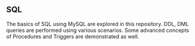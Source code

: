 ## SQL

The basics of SQL using MySQL are explored in this repository.
DDL, DML queries are performed using various scenarios.
Some advanced concepts of Procedures and Triggers are demonstrated as well.
